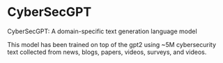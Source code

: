 # CyberSecGPT
CyberSecGPT: A domain-specific text generation language model

This model has been trained on top of the gpt2 using ~5M cybersecurity text collected from news, blogs, papers, videos, surveys, and videos. 

